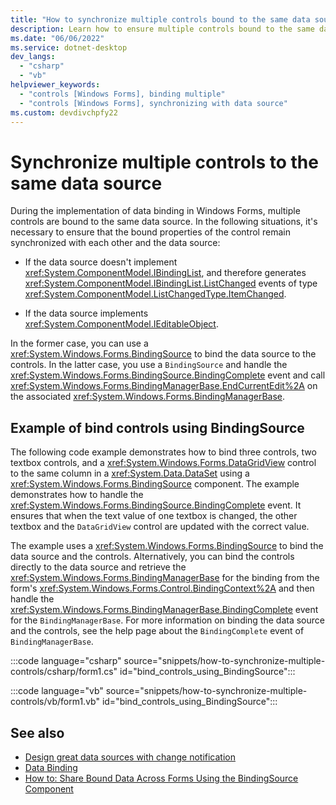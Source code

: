 ```yaml
---
title: "How to synchronize multiple controls bound to the same data source"
description: Learn how to ensure multiple controls bound to the same data source remain synchronized.
ms.date: "06/06/2022"
ms.service: dotnet-desktop
dev_langs: 
  - "csharp"
  - "vb"
helpviewer_keywords: 
  - "controls [Windows Forms], binding multiple"
  - "controls [Windows Forms], synchronizing with data source"
ms.custom: devdivchpfy22
---
```


# Synchronize multiple controls to the same data source

During the implementation of data binding in Windows Forms, multiple controls are bound to the same data source. In the following situations, it's necessary to ensure that the bound properties of the control remain synchronized with each other and the data source:

- If the data source doesn't implement <xref:System.ComponentModel.IBindingList>, and therefore generates <xref:System.ComponentModel.IBindingList.ListChanged> events of type <xref:System.ComponentModel.ListChangedType.ItemChanged>.

- If the data source implements <xref:System.ComponentModel.IEditableObject>.

In the former case, you can use a <xref:System.Windows.Forms.BindingSource> to bind the data source to the controls. In the latter case, you use a `BindingSource` and handle the <xref:System.Windows.Forms.BindingSource.BindingComplete> event and call <xref:System.Windows.Forms.BindingManagerBase.EndCurrentEdit%2A> on the associated <xref:System.Windows.Forms.BindingManagerBase>.

## Example of bind controls using BindingSource

The following code example demonstrates how to bind three controls, two textbox controls, and a <xref:System.Windows.Forms.DataGridView> control to the same column in a <xref:System.Data.DataSet> using a <xref:System.Windows.Forms.BindingSource> component. The example demonstrates how to handle the <xref:System.Windows.Forms.BindingSource.BindingComplete> event. It ensures that when the text value of one textbox is changed, the other textbox and the `DataGridView` control are updated with the correct value.

The example uses a <xref:System.Windows.Forms.BindingSource> to bind the data source and the controls. Alternatively, you can bind the controls directly to the data source and retrieve the <xref:System.Windows.Forms.BindingManagerBase> for the binding from the form's <xref:System.Windows.Forms.Control.BindingContext%2A> and then handle the <xref:System.Windows.Forms.BindingManagerBase.BindingComplete> event for the `BindingManagerBase`. For more information on binding the data source and the controls, see the help page about the `BindingComplete` event of `BindingManagerBase`.

:::code language="csharp" source="snippets/how-to-synchronize-multiple-controls/csharp/form1.cs" id="bind_controls_using_BindingSource":::

:::code language="vb" source="snippets/how-to-synchronize-multiple-controls/vb/form1.vb" id="bind_controls_using_BindingSource":::

## See also

- [Design great data sources with change notification](design-great-data-sources.md)
- [Data Binding](overview.md)
- [How to: Share Bound Data Across Forms Using the BindingSource Component](../controls/how-to-share-bound-data-across-forms-using-the-bindingsource-component.md)
